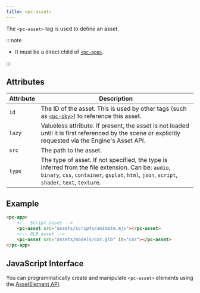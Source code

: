 ```yaml
---
title: <pc-asset>
---
```


The `<pc-asset>` tag is used to define an asset.

:::note

* It must be a direct child of [`<pc-app>`](../pc-app).

:::

## Attributes

| Attribute | Description |
| --- | --- |
| `id` | The ID of the asset. This is used by other tags (such as [`<pc-sky>`](../pc-sky)) to reference this asset. |
| `lazy` | Valueless attribute. If present, the asset is not loaded until it is first referenced by the scene or explicitly requested via the Engine's Asset API. |
| `src` | The path to the asset. |
| `type` | The type of asset. If not specified, the type is inferred from the file extension. Can be: `audio`, `binary`, `css`, `container`, `gsplat`, `html`, `json`, `script`, `shader`, `text`, `texture`. |

## Example

```html
<pc-app>
    <!-- Script asset -->
    <pc-asset src="assets/scripts/animate.mjs"></pc-asset>
    <!-- GLB asset -->
    <pc-asset src="assets/models/car.glb" id="car"></pc-asset>
</pc-app>
```

## JavaScript Interface

You can programmatically create and manipulate `<pc-asset>` elements using the [AssetElement API](https://api.playcanvas.com/classes/EngineWebComponents.AssetElement.html).
